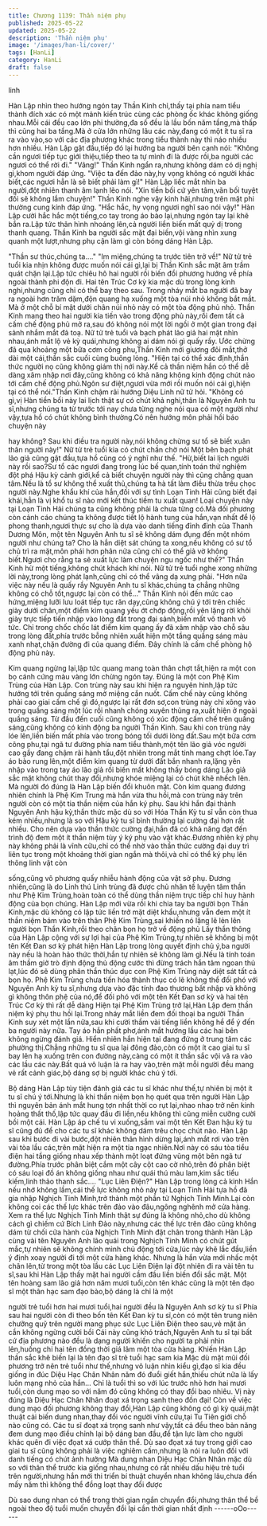```yaml
---
title: Chương 1139: Thần niệm phụ
published: 2025-05-22
updated: 2025-05-22
description: 'Thần niệm phụ'
image: '/images/han-li/cover/'
tags: [HanLi]
category: HanLi
draft: false
---
```


linh

Hàn Lập nhìn theo hướng ngón tay Thần Kinh chỉ,thấy tại phía
nam tiểu thành đích xác có một mảnh kiến trúc cùng các phòng
ốc khác không giống nhau.Mỗi cái đều cao lớn phi thường,đa số
đều là lầu bốn năm tầng,mà thấp thì cũng hai ba tầng.Mà ở cửa
lớn những lâu các này,đang có một ít tu sĩ ra ra vào vào,so với
các địa phương khác trong tiểu thành này thì náo nhiều hơn
nhiều.
Hàn Lập gật đầu,tiếp đó lại hướng ba người bên cạnh nói:
"Không cần ngươi tiếp tục giới thiệu,tiếp theo ta tự mình đi là
được rồi,ba người các ngươi có thể rời đi."
"Vâng!" Thần Kinh ngẩn ra,nhưng không dám có dị nghị gì,khom
người đáp ứng.
"Việc ta đến đảo này,hy vọng không có người khác biết,các ngươi
hẳn là sẽ biết phải làm gì!" Hàn Lập liếc mắt nhìn ba người,đột
nhiên thanh âm lạnh lẽo nói.
"Xin tiền bối cứ yên tâm,vãn bối tuyệt đối sẽ không lắm chuyện!"
Thần Kinh nghe vậy kinh hãi,nhưng trên mặt phi thường cung
kính đáp ứng.
"Hắc hắc, hy vọng ngươi nghĩ sao nói vậy!" Hàn Lập cười hắc hắc
một tiếng,co tay trong áo bào lại,nhưng ngón tay lại khẽ bắn
ra.Lập tức thân hình nhoáng lên,cả người liền biến mất quỷ dị
trong thanh quang.
Thần Kinh ba người sắc mặt đại biến,vội vàng nhìn xung quanh
một lượt,nhưng phụ cận làm gì còn bóng dáng Hàn Lập.

"Thần sư thúc,chúng ta…."
"Im miệng,chúng ta trước tiên trở về!"
Nữ tử trẻ tuổi kia nhịn không được muốn nói cái gì,lại bị Thần
Kinh sắc mặt âm trầm quát chặn lại.Lập tức chiêu hô hai người rồi
biến đổi phương hướng về phía ngoài thành phi độn đi.
Hai tên Trúc Cơ kỳ kia mặc dù trong lòng kinh nghi,nhưng cũng
chỉ có thể bay theo sau.
Trong nháy mắt ba người đã bay ra ngoài hơn trăm dặm,độn
quang hạ xuống một tòa núi nhỏ không bắt mắt.
Mà ở một chỗ bí mật dưới chân núi nhỏ này có một tòa động phủ
nhỏ.
Thần Kinh mang theo hai người kia tiến vào trong động phủ
này,rồi đem tất cả cấm chế động phủ mở ra,sau đó không nói một
lời ngồi ở một gian trong đại sảnh nhắm mắt đả toạ.
Nữ tử trẻ tuổi và bạch phát lão giả hai mặt nhìn nhau,ánh mắt lộ
vẻ kỳ quái,nhưng không ai dám nói gì quấy rầy.
Ước chừng đã qua khoảng một bữa cơm công phu,Thần Kinh
mới giương đôi mắt,thở dài một cái,thần sắc cuối cùng buông
lỏng.
"Hiện tại có thể xác định,thần thức người nọ cũng không giám thị
nới này.Kể cả thần niệm hắn có thể dễ dàng xâm nhập nơi
đây,cũng không có khả năng không kinh động chút nào tới cấm
chế động phủ.Ngôn sư điệt,ngươi vừa mới rồi muốn nói cái
gì,hiện tại có thể nói."Thần Kinh chậm rãi hướng Diệu Linh nữ tử
hỏi.
"Không có gì,vị Hàn tiền bối này lai lịch thật sự có chút khả
nghi,thân là Nguyên Anh tu sĩ,nhưng chúng ta từ trước tới nay
chưa từng nghe nói qua có một người như vậy,tựa hồ có chút
không bình thường.Có nên hướng môn phải hồi báo chuyện này

hay không? Sau khi điều tra người này,nói không chừng sư tổ sẽ
biết xuân thân người này!" Nữ tử trẻ tuổi kia có chút chần chờ nói
Một bên bạch phát lão giả cũng gật đầu,tựa hồ cũng có ý nghĩ
như thế.
"Hừ,biết lai lịch người này rồi sao?Sư tổ các ngươi đang trong lúc
bế quan,tính toán thử nghiệm đột phá Hậu kỳ cảnh giới,kể cả biết
chuyện người này thì cũng chẳng quan tâm.Nếu là tổ sư không
thể xuất thủ,chúng ta hà tất làm điều thừa trêu chọc người
này.Nghe khẩu khí của hắn,đối với sự tình Loạn Tinh Hải cũng
biết đại khái,hẳn là vị khổ tu sĩ nào mới kết thúc tiềm tu xuất quan!
Loại chuyện này tại Loạn Tinh Hải chúng ta cũng không phải là
chưa từng có.Mà đối phương còn cảnh cáo chúng ta không được
tiết lộ hành tung của hắn,vạn nhất để lộ phong thanh,ngươi thực
sự cho là dựa vào danh tiếng đỉnh đỉnh của Thanh Dương Môn,
một tên Nguyên Anh tu sĩ sẽ không dám đụng đến một nhóm
người như chúng ta? Cho là hắn diệt sát chúng ta xong,nếu
không có sư tổ chủ trì ra mặt,môn phái hơn phân nửa cũng chỉ có
thể giả vờ không biết.Ngươi cho rằng ta sẽ xuất lực làm chuyện
ngu ngốc như thế?"
Thần Kinh hừ một tiếng,không chút khách khí nói.
Nữ tử trẻ tuổi nghe xong những lời này,trong lòng phát lạnh,cũng
chỉ có thể vâng dạ xưng phải.
"Hơn nữa việc này nếu là quấy rầy Nguyên Anh tu sĩ khác,chúng
ta chẳng những không có chỗ tốt,ngược lại còn có thể…" Thần
Kinh nói đến mức cao hứng,miệng lưỡi lưu loát tiếp tục răn
dạy,cũng không chú ý tới trên chiếc giày dưới chân,một điểm kim
quang yếu ớt chớp động,rồi yên lặng rời khỏi giày trực tiếp tiến
nhập vào lòng đất trong đại sảnh,biến mất vô thanh vô tức.
Chỉ trong chốc chốc lát điểm kim quang ấy đã xâm nhập vào chỗ
sâu trong lòng đất,phía trước bỗng nhiên xuất hiện một tầng
quầng sáng màu xanh nhạt,chặn đường đi của quang điểm.
Đây chính là cấm chế phòng hộ động phủ này.

Kim quang ngừng lại,lập tức quang mang toàn thân chợt tắt,hiện
ra một con bọ cánh cứng màu vàng lớn chừng ngón tay.
Đúng là một con Phệ Kim Trùng của Hàn Lập.
Con trùng này sau khi hiện ra nguyên hình,lập tức hướng tới trên
quầng sáng mở miệng cắn nuốt.
Cấm chế này cũng không phải cao giai cấm chế gì đó,ngược lại
rất đơn sơ,con trùng này chỉ xông vào trong quầng sáng một lúc
rồi nhanh chóng xuyên thủng ra,xuất hiện ở ngoài quầng sáng.
Từ đầu đến cuối cũng không có xúc động cấm chế trên quầng
sáng,cũng không có kinh động ba người Thần Kinh.
Sau khi con trùng này lóe lên,liền biến mất phía vào trong bóng tối
dưới lòng đất.Sau một bữa cơm công phu,tại ngã tư đường phía
nam tiểu thành,một tên lão giả vóc người cao gầy đang chậm rãi
hành tẩu,đột nhiên trong mắt tinh mang chợt lóe.Tay áo bào rung
lên,một điểm kim quang từ dưới đất bắn nhanh ra,lặng yên nhập
vào trong tay áo lão giả rồi biến mất không thấy bóng dáng
Lão giả sắc mặt không chút thay đổi,nhưng khóe miệng lại có
chút khẽ nhếch lên.
Mà người đó đúng là Hàn Lập biến đổi khuôn mặt.
Còn kim quang đương nhiên chính là Phệ Kim Trung mà hắn vừa
thu hồi,mà con trùng này trên người còn có một tia thần niệm của
hắn ký phụ.
Sau khi hắn đại thành Nguyên Anh hậu kỳ,thần thức mặc dù so
với Hóa Thần Kỳ tu sĩ vẫn còn thua kém nhiều,nhưng là so với
Hậu kỳ tu sĩ bình thường lại cường đại hơn rất nhiều.
Cho nên dựa vào thần thức cường đại,hắn đã có khả năng đạt
đến trình độ đem một ít thần niệm tùy ý ký phụ vào vật
khác.Đương nhiên ký phụ này không phải là vĩnh cữu,chỉ có thể
nhờ vào thần thức cường đại duy trì liên tục trong một khoảng
thời gian ngắn mà thôi,và chỉ có thể ký phụ lên thông linh vật còn

sống,cũng vô phương quấy nhiễu hành động của vật sở phụ.
Đương nhiên,cũng là do Linh thú Linh trùng đã được chủ nhân tế
luyện tâm thần như Phệ Kim Trùng,hoàn toàn có thể dùng thần
niệm trực tiếp chỉ huy hành động của bọn chúng.
Hàn Lập mới vừa rồi khi chia tay ba người bọn Thần Kinh,mặc dù
không có lập tức liền trở mặt diệt khẩu,nhưng vẫn đem một ít thần
niệm bám vào trên thân Phệ Kim Trùng,sai khiến nó lặng lẽ lẻn
lên người bọn Thần Kinh,rồi theo chân bọn họ trở về động phủ
Lấy thần thông của Hàn Lập cộng với sự lợi hại của Phệ Kim
Trùng,tự nhiên sẽ không bị một tên Kết Đan sơ kỳ phát hiện
Hàn Lập trong lòng quyết định chủ ý,ba người này nếu là hoàn
hảo thức thời,hắn tự nhiên sẽ không làm gì.Nếu là tính toán âm
thầm giở trò định động thủ động cước thì đừng trách hắn tâm
ngoan thủ lạt,lúc đó sẽ dùng phân thần thúc dục con Phệ Kim
Trùng này diệt sát tất cả bọn họ.
Phệ Kim Trùng chưa tiến hóa thành thục có lẽ không thể đối phó
với Nguyên Anh kỳ tu sĩ,nhưng dựa vào đặc tính đao thương bất
nhập và không gì không thôn phệ của nó,để đối phó với một tên
Kết Đan sơ kỳ và hai tên Trúc Cơ kỳ thì rất dễ dàng
Hiện tại Phệ Kim Trùng trở lại,Hàn Lập đem thần niệm ký phụ thu
hồi lại.Trong nháy mắt liền đem đối thoại ba người Thần Kinh suy
xét một lần nữa,sau khi cười thầm vài tiếng liền không hề để ý
đến ba người này nữa.
Tay áo hắn phất phơ,ánh mắt hướng lầu các hai bên không
ngừng đánh giá.
Hiển nhiên hắn hiện tại đang đứng ở trung tâm các phường
thị.Chẳng những tu sĩ qua lại đông đảo,còn có một ít cao giai tu sĩ
bay lên hạ xuống trên con đường này,càng có một ít thần sắc vội
vã ra vào các lầu các này.Bất quá vô luận là ra hay vào,trên mặt
mỗi người đều mang vẻ rất cảnh giác,bộ dáng sợ bị người khác
chú ý tới.

Bộ dáng Hàn Lập tùy tiện đánh giá các tu sĩ khác như thế,tự
nhiên bị một ít tu sĩ chú ý tới.Nhưng là khi thần niệm bọn họ quét
qua trên người Hàn Lập thì nguyên bản ánh mắt hung tợn nhất
thời co rụt lại,nhao nhao trở nên kinh hoảng thất thố,lập tức quay
đầu đi liền,nếu không thì cũng miễn cưỡng cười bồi một cái.
Hàn Lập áp chế tu vi xuống,sắm vai một tên Kết Đan hậu kỳ tu sĩ
cũng đủ để cho các tu sĩ khác không dám trêu chọc chút nào.
Hàn Lập sau khi bước đi vài bước,đột nhiên thân hình dừng
lại,ánh mắt rơi vào trên vài tòa lầu các,trên mặt hiện ra một tia
ngạc nhiên.Nơi này có sáu tòa tiểu điện hai tầng giống nhau xếp
thành một loạt đứng vũng một bên ngã tư đường.Phía trước phân
biệt cắm một cây cột cao cờ nhỏ,trên đó phân biệt có sáu loại đồ
án không giống nhau như quái thú màu lam,kim sắc tiểu kiếm,linh
thảo thanh sắc….
"Lục Liên Điện?" Hàn Lập trong lòng cả kinh
Hắn nếu nhớ không lầm,cái thế lực không nhỏ này tại Loạn Tinh
Hải tựa hồ đã gia nhập Nghịch Tinh Minh,trở thành một phần tử
Nghịch Tinh Minh.Lại còn không coi các thế lực khác trên đảo vào
đâu,ngông nghênh mở cửa hàng.
Xem ra thế lực Nghịch Tinh Minh thật sự đúng là không nhỏ,cho
dù không cách gì chiếm cứ Bích Linh Đảo này,nhưng các thế lực
trên đảo cũng không dám từ chối cửa hành của Nghịch Tinh Minh
đặt chân trong thành
Hàn Lập cùng vài tên Nguyên Anh lão quái trong Nghịch Tinh
Minh có chút gút mắc,tự nhiên sẽ không chính mình chủ động tới
cửa,lúc này khẽ lắc đầu,liền ý định xoay người đi tới một cửa
hàng khác.
Nhưng là hắn vừa mới nhấc một chân lên,từ trong một tòa lầu các
Lục Liên Điện lại đột nhiên đi ra vài tên tu sĩ,sau khi Hàn Lập thấy
mặt hai người cầm đầu liền biến đổi sắc mặt.
Một tên hoàng sam lão giả hơn năm mươi tuổi,còn tên khác cũng
là một tên đạo sĩ một thân hạc sam đạo bào,bộ dáng là chỉ là một

người trẻ tuổi hơn hai mươi tuổi,hai người đều là Nguyên Anh sơ
kỳ tu sĩ
Phía sau hai người còn đi theo bốn tên Kết Đan kỳ tu sĩ,còn có
một tên trung niên chưỡng quỹ trên người mang phục sức Lục
Liên Điện theo sau,vẻ mặt ân cần không ngừng cười bồi
Cái này cũng khó trách,Nguyên Anh tu sĩ tại bất cứ địa phương
nào đều là dạng người khiến cho người ta phải nhìn lên,huống chi
hai tên đồng thời giá lâm một tòa cửa hàng.
Khiến Hàn Lập thần sắc khẽ biến lại là tên đạo sĩ trẻ tuổi hạc sam
kia
Mặc dù mặt mũi đối phương trở nên trẻ tuổi như thế,nhưng vô
luận nhìn kiểu gì,đạo sĩ kia đều giống in đúc Diệu Hạc Chân Nhân
năm đó đuổi giết hắn,thiếu chút nữa là lấy luôn mạng nhỏ của
hắn… Chỉ là tuổi thì so với lúc trước nhỏ hơn hai mươi tuổi,còn
dung mạo so với năm đó cũng không có thay đổi bao nhiêu.
Vị này đúng là Diệu Hạc Chân Nhân đoạt xá trọng sanh theo đồn
đại!
Còn về việc dung mạo đối phương không thay đổi,Hàn Lập cũng
không có gì kỳ quái,mật thuật cải biến dung nhan,thay đổi vóc
người vĩnh cữu,tại Tu Tiên giới chỗ nào cũng có.
Các tu sĩ đoạt xá trọng sanh như vậy,tất cả đều theo bản năng
đem dung mạo điều chỉnh lại bộ dáng ban đầu,để tận lực làm cho
người khác quên đi việc đọat xá cướp thân thể.
Dù sao đọat xá tuy trong giới cao giai tu sĩ cũng không phải là
việc nghiêm cấm,nhưng là nói ra luôn đối với danh tiếng có chút
ảnh hưởng
Mà dung nhan Diệu Hạc Chân Nhân mặc dù so với thân thể trước
kia giống nhau,nhưng có rất nhiều dấu hiệu trẻ tuổi trên
người,nhưng hắn mới thi triển bí thuật chuyển nhan không
lâu,chưa đến mấy năm thì không thể đồng loạt thay đổi được

Dù sao dung nhan có thể trong thời gian ngắn chuyển đổi,nhưng
thân thể bề ngoài theo độ tuổi muốn chuyển đổi lại cần thời gian
nhất định
------oOo------
